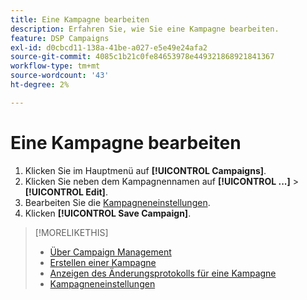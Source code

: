 ```yaml
---
title: Eine Kampagne bearbeiten
description: Erfahren Sie, wie Sie eine Kampagne bearbeiten.
feature: DSP Campaigns
exl-id: d0cbcd11-138a-41be-a027-e5e49e24afa2
source-git-commit: 4085c1b21c0fe84653978e449321868921841367
workflow-type: tm+mt
source-wordcount: '43'
ht-degree: 2%

---
```


# Eine Kampagne bearbeiten

1. Klicken Sie im Hauptmenü auf **[!UICONTROL Campaigns]**.
1. Klicken Sie neben dem Kampagnennamen auf  **[!UICONTROL ...]** > **[!UICONTROL Edit]**.
1. Bearbeiten Sie die [Kampagneneinstellungen](campaign-settings.md).
1. Klicken **[!UICONTROL Save Campaign]**.

>[!MORELIKETHIS]
>
>* [Über Campaign Management](campaign-about.md)
>* [Erstellen einer Kampagne](campaign-create.md)
>* [Anzeigen des Änderungsprotokolls für eine Kampagne](campaign-change-log.md)
>* [Kampagneneinstellungen](campaign-settings.md)

